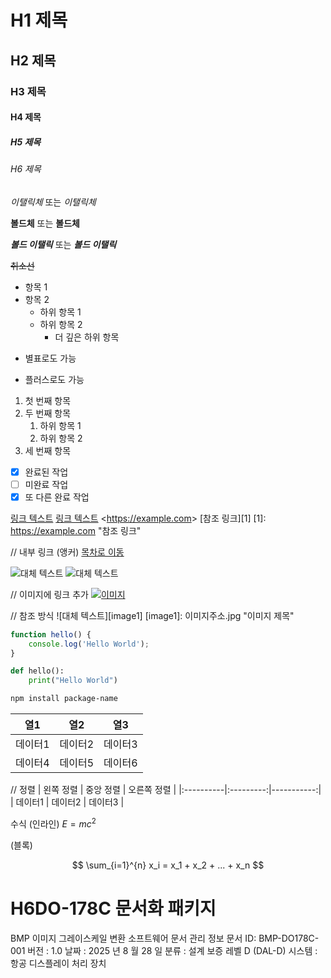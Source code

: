 # H1 제목
## H2 제목  
### H3 제목
#### H4 제목
##### H5 제목
###### H6 제목

*이탤릭체* 또는 _이탤릭체_

**볼드체** 또는 __볼드체__

***볼드 이탤릭*** 또는 ___볼드 이탤릭___

~~취소선~~

- 항목 1
- 항목 2
  - 하위 항목 1
  - 하위 항목 2
    - 더 깊은 하위 항목

* 별표로도 가능
+ 플러스로도 가능


1. 첫 번째 항목
2. 두 번째 항목
   1. 하위 항목 1
   2. 하위 항목 2
3. 세 번째 항목

- [x] 완료된 작업
- [ ] 미완료 작업
- [x] 또 다른 완료 작업

[링크 텍스트](https://example.com)
[링크 텍스트](https://example.com "툴팁 텍스트")
<https://example.com&gt;
[참조 링크][1]
[1]: https://example.com "참조 링크"

// 내부 링크 (앵커)
[목차로 이동](#목차)

![대체 텍스트](이미지주소.jpg)
![대체 텍스트](이미지주소.jpg "이미지 제목")

// 이미지에 링크 추가
[![이미지](이미지주소.jpg)](https://example.com)

// 참조 방식
![대체 텍스트][image1]
[image1]: 이미지주소.jpg "이미지 제목"

```javascript
function hello() {
    console.log('Hello World');
}
```

```python
def hello():
    print("Hello World")
```

```bash
npm install package-name

```

열1 | 열2 | 열3 |
|-----|-----|-----|
| 데이터1 | 데이터2 | 데이터3 |
| 데이터4 | 데이터5 | 데이터6 |

// 정렬
| 왼쪽 정렬 | 중앙 정렬 | 오른쪽 정렬 |
|:----------|:---------:|-----------:|
| 데이터1   |  데이터2  |     데이터3 |


수식
(인라인)
$E = mc^2$ 

(블록)

$$
\sum_{i=1}^{n} x_i = x_1 + x_2 + ... + x_n
$$

# H6DO-178C 문서화 패키지 
BMP 이미지 그레이스케일 변환 소프트웨어 문서 관리 정보 문서 ID: BMP-DO178C-001 버전 : 1.0 날짜 : 2025 년 8 월 28 일 분류 : 설계 보증 레벨 D (DAL-D) 시스템 : 항공 디스플레이 처리 장치




